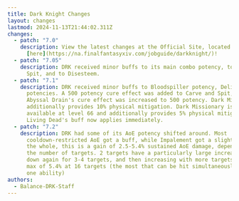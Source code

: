 ```yaml
---
title: Dark Knight Changes
layout: changes
lastmod: 2024-11-13T21:44:02.311Z
changes:
  - patch: "7.0"
    description: View the latest changes at the Official Site, located
      [here](https://na.finalfantasyxiv.com/jobguide/darkknight/)!
  - patch: "7.05"
    description: DRK received minor buffs to its main combo potency, to Carve and
      Spit, and to Disesteem.
  - patch: "7.1"
    description: DRK received minor buffs to Bloodspiller potency, Delirium combo
      potencies. A 500 potency cure effect was added to Carve and Spit, and
      Abyssal Drain's cure effect was increased to 500 potency. Dark Mind now
      additionally provides 10% physical mitigation. Dark Missionary is now
      available at level 66 and additionally provides 5% physical mitigation.
      Living Dead's buff now applies immediately.
  - patch: "7.2"
    description: DRK had some of its AoE potency shifted around. Most
      cooldown-restricted AoE got a buff, while Impalement got a slight nerf. On
      the whole, this is a gain of 2.5-5.4% sustained AoE damage, depending on
      the number of targets. 2 targets have a particularly large increase, going
      down again for 3-4 targets, and then increasing with more targets up to a
      max of 5.4% at 16 targets (the most that can be hit simultaneously with
      one ability)
authors:
  - Balance-DRK-Staff
---
```


